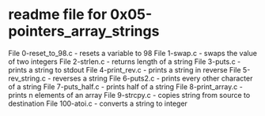# readme file for 0x05-pointers_array_strings
File 0-reset_to_98.c - resets a variable to 98
File 1-swap.c - swaps the value of two integers
File 2-strlen.c - returns length of a string
File 3-puts.c - prints a string to stdout
File 4-print_rev.c - prints a string in reverse
File 5-rev_string.c - reverses a string
File 6-puts2.c - prints every other character of a string
File 7-puts_half.c - prints half of a string
File 8-print_array.c - prints n elements of an array
File 9-strcpy.c - copies string from source to destination
File 100-atoi.c - converts a string to integer
